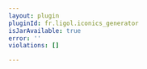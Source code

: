 ```yaml
---
layout: plugin
pluginId: fr.ligol.iconics_generator
isJarAvailable: true
error: ''
violations: []

---
```

